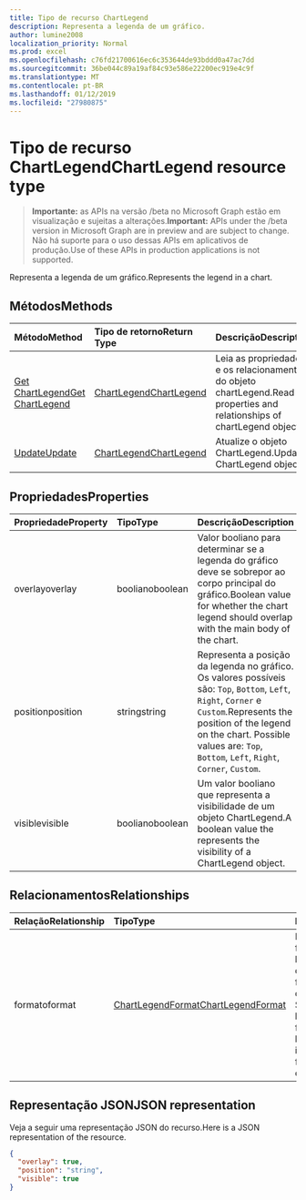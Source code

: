 ```yaml
---
title: Tipo de recurso ChartLegend
description: Representa a legenda de um gráfico.
author: lumine2008
localization_priority: Normal
ms.prod: excel
ms.openlocfilehash: c76fd21700616ec6c353644de93bddd0a47ac7dd
ms.sourcegitcommit: 36be044c89a19af84c93e586e22200ec919e4c9f
ms.translationtype: MT
ms.contentlocale: pt-BR
ms.lasthandoff: 01/12/2019
ms.locfileid: "27980875"
---
```

# <a name="chartlegend-resource-type"></a><span data-ttu-id="ce286-103">Tipo de recurso ChartLegend</span><span class="sxs-lookup"><span data-stu-id="ce286-103">ChartLegend resource type</span></span>

> <span data-ttu-id="ce286-104">**Importante:** as APIs na versão /beta no Microsoft Graph estão em visualização e sujeitas a alterações.</span><span class="sxs-lookup"><span data-stu-id="ce286-104">**Important:** APIs under the /beta version in Microsoft Graph are in preview and are subject to change.</span></span> <span data-ttu-id="ce286-105">Não há suporte para o uso dessas APIs em aplicativos de produção.</span><span class="sxs-lookup"><span data-stu-id="ce286-105">Use of these APIs in production applications is not supported.</span></span>

<span data-ttu-id="ce286-106">Representa a legenda de um gráfico.</span><span class="sxs-lookup"><span data-stu-id="ce286-106">Represents the legend in a chart.</span></span>


## <a name="methods"></a><span data-ttu-id="ce286-107">Métodos</span><span class="sxs-lookup"><span data-stu-id="ce286-107">Methods</span></span>

| <span data-ttu-id="ce286-108">Método</span><span class="sxs-lookup"><span data-stu-id="ce286-108">Method</span></span>           | <span data-ttu-id="ce286-109">Tipo de retorno</span><span class="sxs-lookup"><span data-stu-id="ce286-109">Return Type</span></span>    |<span data-ttu-id="ce286-110">Descrição</span><span class="sxs-lookup"><span data-stu-id="ce286-110">Description</span></span>|
|:---------------|:--------|:----------|
|[<span data-ttu-id="ce286-111">Get ChartLegend</span><span class="sxs-lookup"><span data-stu-id="ce286-111">Get ChartLegend</span></span>](../api/chartlegend-get.md) | [<span data-ttu-id="ce286-112">ChartLegend</span><span class="sxs-lookup"><span data-stu-id="ce286-112">ChartLegend</span></span>](chartlegend.md) |<span data-ttu-id="ce286-113">Leia as propriedades e os relacionamentos do objeto chartLegend.</span><span class="sxs-lookup"><span data-stu-id="ce286-113">Read properties and relationships of chartLegend object.</span></span>|
|[<span data-ttu-id="ce286-114">Update</span><span class="sxs-lookup"><span data-stu-id="ce286-114">Update</span></span>](../api/chartlegend-update.md) | [<span data-ttu-id="ce286-115">ChartLegend</span><span class="sxs-lookup"><span data-stu-id="ce286-115">ChartLegend</span></span>](chartlegend.md) |<span data-ttu-id="ce286-116">Atualize o objeto ChartLegend.</span><span class="sxs-lookup"><span data-stu-id="ce286-116">Update ChartLegend object.</span></span> |

## <a name="properties"></a><span data-ttu-id="ce286-117">Propriedades</span><span class="sxs-lookup"><span data-stu-id="ce286-117">Properties</span></span>
| <span data-ttu-id="ce286-118">Propriedade</span><span class="sxs-lookup"><span data-stu-id="ce286-118">Property</span></span>     | <span data-ttu-id="ce286-119">Tipo</span><span class="sxs-lookup"><span data-stu-id="ce286-119">Type</span></span>   |<span data-ttu-id="ce286-120">Descrição</span><span class="sxs-lookup"><span data-stu-id="ce286-120">Description</span></span>|
|:---------------|:--------|:----------|
|<span data-ttu-id="ce286-121">overlay</span><span class="sxs-lookup"><span data-stu-id="ce286-121">overlay</span></span>|<span data-ttu-id="ce286-122">booliano</span><span class="sxs-lookup"><span data-stu-id="ce286-122">boolean</span></span>|<span data-ttu-id="ce286-123">Valor booliano para determinar se a legenda do gráfico deve se sobrepor ao corpo principal do gráfico.</span><span class="sxs-lookup"><span data-stu-id="ce286-123">Boolean value for whether the chart legend should overlap with the main body of the chart.</span></span>|
|<span data-ttu-id="ce286-124">position</span><span class="sxs-lookup"><span data-stu-id="ce286-124">position</span></span>|<span data-ttu-id="ce286-125">string</span><span class="sxs-lookup"><span data-stu-id="ce286-125">string</span></span>|<span data-ttu-id="ce286-p102">Representa a posição da legenda no gráfico. Os valores possíveis são: `Top`, `Bottom`, `Left`, `Right`, `Corner` e `Custom`.</span><span class="sxs-lookup"><span data-stu-id="ce286-p102">Represents the position of the legend on the chart. Possible values are: `Top`, `Bottom`, `Left`, `Right`, `Corner`, `Custom`.</span></span>|
|<span data-ttu-id="ce286-128">visible</span><span class="sxs-lookup"><span data-stu-id="ce286-128">visible</span></span>|<span data-ttu-id="ce286-129">booliano</span><span class="sxs-lookup"><span data-stu-id="ce286-129">boolean</span></span>|<span data-ttu-id="ce286-130">Um valor booliano que representa a visibilidade de um objeto ChartLegend.</span><span class="sxs-lookup"><span data-stu-id="ce286-130">A boolean value the represents the visibility of a ChartLegend object.</span></span>|

## <a name="relationships"></a><span data-ttu-id="ce286-131">Relacionamentos</span><span class="sxs-lookup"><span data-stu-id="ce286-131">Relationships</span></span>
| <span data-ttu-id="ce286-132">Relação</span><span class="sxs-lookup"><span data-stu-id="ce286-132">Relationship</span></span> | <span data-ttu-id="ce286-133">Tipo</span><span class="sxs-lookup"><span data-stu-id="ce286-133">Type</span></span>   |<span data-ttu-id="ce286-134">Descrição</span><span class="sxs-lookup"><span data-stu-id="ce286-134">Description</span></span>|
|:---------------|:--------|:----------|
|<span data-ttu-id="ce286-135">formato</span><span class="sxs-lookup"><span data-stu-id="ce286-135">format</span></span>|[<span data-ttu-id="ce286-136">ChartLegendFormat</span><span class="sxs-lookup"><span data-stu-id="ce286-136">ChartLegendFormat</span></span>](chartlegendformat.md)|<span data-ttu-id="ce286-p103">Representa a formatação de uma legenda de gráfico, que inclui a formatação de fonte e de preenchimento. Somente leitura.</span><span class="sxs-lookup"><span data-stu-id="ce286-p103">Represents the formatting of a chart legend, which includes fill and font formatting. Read-only.</span></span>|

## <a name="json-representation"></a><span data-ttu-id="ce286-139">Representação JSON</span><span class="sxs-lookup"><span data-stu-id="ce286-139">JSON representation</span></span>

<span data-ttu-id="ce286-140">Veja a seguir uma representação JSON do recurso.</span><span class="sxs-lookup"><span data-stu-id="ce286-140">Here is a JSON representation of the resource.</span></span>

<!-- {
  "blockType": "resource",
  "optionalProperties": [

  ],
  "@odata.type": "microsoft.graph.chartLegend"
}-->

```json
{
  "overlay": true,
  "position": "string",
  "visible": true
}

```

<!-- uuid: 8fcb5dbc-d5aa-4681-8e31-b001d5168d79
2015-10-25 14:57:30 UTC -->
<!-- {
  "type": "#page.annotation",
  "description": "ChartLegend resource",
  "keywords": "",
  "section": "documentation",
  "tocPath": ""
}-->
